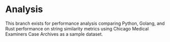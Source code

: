 # Analysis

This branch exists for performance analysis comparing Python, Golang, and Rust performance on string similarity metrics using Chicago Medical Examiners Case Archives as a sample dataset.
